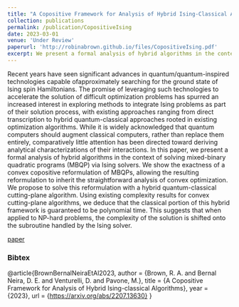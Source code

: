 ```yaml
---
title: "A Copositive Framework for Analysis of Hybrid Ising-Classical Algorithms"
collection: publications
permalink: /publication/CopositiveIsing
date: 2023-03-01
venue: 'Under Review'
paperurl: 'http://robinabrown.github.io/files/CopositiveIsing.pdf'
excerpt: We present a formal analysis of hybrid algorithms in the context of solving mixed-binary quadratic programs (MBQP) via Ising solvers. We leverage copositive optimization and cutting-plane algorithms to derive an algorithm that provable shifts complexity onto the subroutine handled by the Ising solver.
---
```

Recent years have seen significant advances in quantum/quantum-inspired technologies capable ofapproximately searching for the ground state of Ising spin Hamiltonians. The promise of leveraging such technologies to accelerate the solution of difficult optimization problems has spurred an increased interest in exploring methods to integrate Ising problems as part of their solution process, with existing approaches ranging from direct transcription to hybrid quantum-classical approaches rooted in existing optimization algorithms. While it is widely acknowledged that quantum computers should augment classical computers, rather than replace them entirely, comparatively little attention has been directed toward deriving analytical characterizations of their interactions. In this paper, we present a formal analysis of hybrid algorithms in the context of solving mixed-binary quadratic programs (MBQP) via Ising solvers. We show the exactness of a convex copositive reformulation of MBQPs, allowing the resulting reformulation to inherit the straightforward analysis of convex optimization. We propose to solve this reformulation with a hybrid quantum-classical cutting-plane algorithm. Using existing complexity results for convex cutting-plane algorithms, we deduce that the classical portion of this hybrid framework is guaranteed to be polynomial time. This suggests that when applied to NP-hard problems, the complexity of the solution is shifted onto the subroutine handled by the Ising solver.

[paper](http://robinabrown.github.io/files/CopositiveIsing.pdf)

### Bibtex

@article{BrownBernalNeiraEtAl2023,
  author    = {Brown, R. A. and Bernal Neira, D. E. and Venturelli, D. and Pavone, M.},
  title     = {A Copositive Framework for Analysis of Hybrid Ising-classical Algorithms},
  year      = {2023},
  url       = {https://arxiv.org/abs/2207.13630}
}
